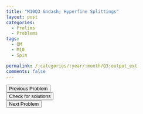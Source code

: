 ```yaml
---
title: "M10Q3 &ndash; Hyperfine Splittings"
layout: post
categories:
  - Prelims
  - Problems
tags:
  - QM
  - M10
  - Spin

permalink: /:categories/:year/:month/Q3:output_ext
comments: false
---
```

<object data="2010M3Q.pdf" type="application/pdf" width="100%" height="500"></object>

<div class='navbar'>
	<div float='left'><button onclick="window.location='Q2.html'" >Previous Problem</button></div>
	<div float='center'><button onclick="window.location='https://princetonprelim.com/prelim/25/'">Check for solutions</button></div>
	<div float='right'><button onclick="window.location='T1.html'" > Next Problem</button></div>
</div>
